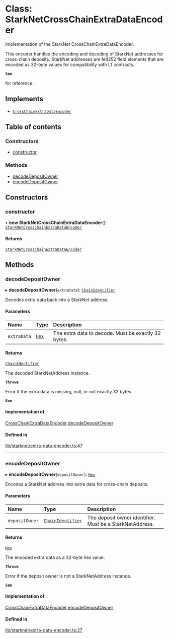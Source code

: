 # Class: StarkNetCrossChainExtraDataEncoder

Implementation of the StarkNet CrossChainExtraDataEncoder.

This encoder handles the encoding and decoding of StarkNet addresses
for cross-chain deposits. StarkNet addresses are felt252 field elements
that are encoded as 32-byte values for compatibility with L1 contracts.

**`See`**

for reference.

## Implements

- [`CrossChainExtraDataEncoder`](../interfaces/CrossChainExtraDataEncoder.md)

## Table of contents

### Constructors

- [constructor](StarkNetCrossChainExtraDataEncoder.md#constructor)

### Methods

- [decodeDepositOwner](StarkNetCrossChainExtraDataEncoder.md#decodedepositowner)
- [encodeDepositOwner](StarkNetCrossChainExtraDataEncoder.md#encodedepositowner)

## Constructors

### constructor

• **new StarkNetCrossChainExtraDataEncoder**(): [`StarkNetCrossChainExtraDataEncoder`](StarkNetCrossChainExtraDataEncoder.md)

#### Returns

[`StarkNetCrossChainExtraDataEncoder`](StarkNetCrossChainExtraDataEncoder.md)

## Methods

### decodeDepositOwner

▸ **decodeDepositOwner**(`extraData`): [`ChainIdentifier`](../interfaces/ChainIdentifier.md)

Decodes extra data back into a StarkNet address.

#### Parameters

| Name | Type | Description |
| :------ | :------ | :------ |
| `extraData` | [`Hex`](Hex.md) | The extra data to decode. Must be exactly 32 bytes. |

#### Returns

[`ChainIdentifier`](../interfaces/ChainIdentifier.md)

The decoded StarkNetAddress instance.

**`Throws`**

Error if the extra data is missing, null, or not exactly 32 bytes.

**`See`**

#### Implementation of

[CrossChainExtraDataEncoder](../interfaces/CrossChainExtraDataEncoder.md).[decodeDepositOwner](../interfaces/CrossChainExtraDataEncoder.md#decodedepositowner)

#### Defined in

[lib/starknet/extra-data-encoder.ts:47](https://github.com/threshold-network/tbtc-v2/blob/main/typescript/src/lib/starknet/extra-data-encoder.ts#L47)

___

### encodeDepositOwner

▸ **encodeDepositOwner**(`depositOwner`): [`Hex`](Hex.md)

Encodes a StarkNet address into extra data for cross-chain deposits.

#### Parameters

| Name | Type | Description |
| :------ | :------ | :------ |
| `depositOwner` | [`ChainIdentifier`](../interfaces/ChainIdentifier.md) | The deposit owner identifier. Must be a StarkNetAddress. |

#### Returns

[`Hex`](Hex.md)

The encoded extra data as a 32-byte hex value.

**`Throws`**

Error if the deposit owner is not a StarkNetAddress instance.

**`See`**

#### Implementation of

[CrossChainExtraDataEncoder](../interfaces/CrossChainExtraDataEncoder.md).[encodeDepositOwner](../interfaces/CrossChainExtraDataEncoder.md#encodedepositowner)

#### Defined in

[lib/starknet/extra-data-encoder.ts:27](https://github.com/threshold-network/tbtc-v2/blob/main/typescript/src/lib/starknet/extra-data-encoder.ts#L27)
